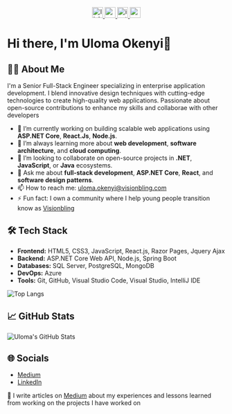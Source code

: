 <div align="center">
  <a href="https://www.linkedin.com/in/uloma-cynthia-okenyi/" target="_blank">
    <img src="https://img.shields.io/static/v1?message=LinkedIn&logo=linkedin&label=&color=0077B5&logoColor=white&labelColor=&style=for-the-badge" height="25" alt="linkedin logo"  />
  </a>
  <a href="https://www.youtube.com/@visionbling" target="_blank">
    <img src="https://img.shields.io/static/v1?message=Youtube&logo=youtube&label=&color=FF0000&logoColor=white&labelColor=&style=for-the-badge" height="25" alt="youtube logo"  />
  </a>
  <a href="https://www.instagram.com/vision_bling?igsh=MWE2ODczZGN2aWN3aA%3D%3D&utm_source=qr" target="_blank">
    <img src="https://img.shields.io/static/v1?message=Instagram&logo=instagram&label=&color=E4405F&logoColor=white&labelColor=&style=for-the-badge" height="25" alt="instagram logo"  />
  </a>
  <a href="uloma.okenyi@visionbling.com" target="_blank">
    <img src="https://img.shields.io/static/v1?message=Gmail&logo=gmail&label=&color=D14836&logoColor=white&labelColor=&style=for-the-badge" height="25" alt="gmail logo"  />
  </a>
</div>

###

# Hi there, I'm Uloma Okenyi👋

## 👨‍💻 About Me
I'm a Senior Full-Stack Engineer specializing in enterprise application development. I blend innovative design techniques with cutting-edge technologies to create high-quality web applications. Passionate about open-source contributions to enhance my skills and collaborae with other developers 

- 🔭 I’m currently working on building scalable web applications using **ASP.NET Core**, **React.Js**, **Node.js**. 
- 🌱 I’m always learning more about **web development**, **software architecture**, and **cloud computing**.
- 👯 I’m looking to collaborate on open-source projects in **.NET**, **JavaScript**, or **Java** ecosystems.
- 💬 Ask me about **full-stack development**, **ASP.NET Core**, **React**, and **software design patterns**.
- 📫 How to reach me: [uloma.okenyi@visionbling.com](mailto:uloma.okenyi@visionbling.com)
- ⚡ Fun fact: I own a community where I help young people transition know as [Visionbling](https://visionbling.com/)

## 🛠 Tech Stack

- **Frontend:** HTML5, CSS3, JavaScript, React.js, Razor Pages, Jquery Ajax
- **Backend:** ASP.NET Core Web API, Node.js, Spring Boot
- **Databases:** SQL Server, PostgreSQL, MongoDB
- **DevOps:**  Azure
- **Tools:** Git, GitHub, Visual Studio Code, Visual Studio, IntelliJ IDE

![Top Langs](https://github-readme-stats.vercel.app/api/top-langs/?username=ulomaramma&layout=compact)

## 📈 GitHub Stats

![Uloma's GitHub Stats](https://github-readme-stats.vercel.app/api?username=ulomaramma&show_icons=true&theme=radical)


## 🌐 Socials
- [Medium](https://medium.com/@ulomaobilookenyi)
- [LinkedIn](https://www.linkedin.com/in/uloma-obilo-okenyi/)


📝 I  write articles on [Medium](https://medium.com/@ulomaobilookenyi) about my experiences and lessons learned from working on the projects I have worked on

